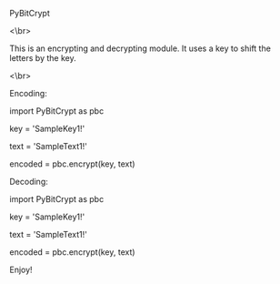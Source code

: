 PyBitCrypt

<\br>

This is an encrypting and decrypting module. 
It uses a key to shift the letters by the key.

<\br>

Encoding:

import PyBitCrypt as pbc

key = 'SampleKey1!'

text = 'SampleText1!'

encoded = pbc.encrypt(key, text)



Decoding:



import PyBitCrypt as pbc

key = 'SampleKey1!'

text = 'SampleText1!'

encoded = pbc.encrypt(key, text)






Enjoy!